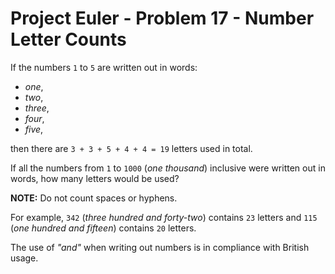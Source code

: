 # Project Euler - Problem 17 - Number Letter Counts
If the numbers `1` to `5` are written out in words:
  * *one*,
  * *two*,
  * *three*,
  * *four*,
  * *five*,

then there are `3 + 3 + 5 + 4 + 4 = 19` letters used in total.
 
If all the numbers from `1` to `1000` (*one thousand*) inclusive were written out in words, how many letters would be used?

**NOTE:** Do not count spaces or hyphens.

For example, `342` (*three hundred and forty-two*) contains `23` letters and `115` (*one hundred and fifteen*) contains `20` letters.

The use of *"and"* when writing out numbers is in compliance with British usage.
